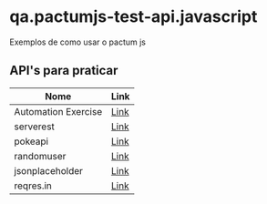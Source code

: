 # qa.pactumjs-test-api.javascript

Exemplos de como usar o pactum js

## API's para praticar

| Nome                | Link                                                |
| ------------------- | --------------------------------------------------- |
| Automation Exercise | [Link](https://automationexercise.com/api_list)     |
| serverest           | [Link](https://serverest.dev/)                      |
| pokeapi             | [Link](https://pokeapi.co/)                         |
| randomuser          | [Link](https://randomuser.me/documentation)         |
| jsonplaceholder     | [Link](https://jsonplaceholder.typicode.com/guide/) |
| reqres.in           | [Link](/)                                           |